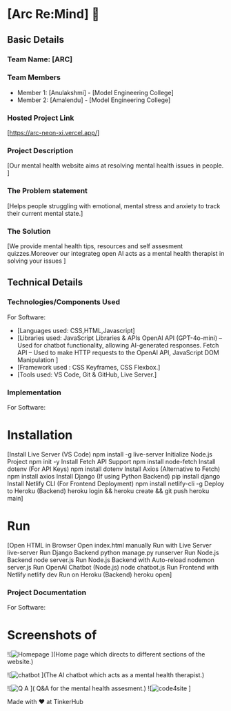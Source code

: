 # [Arc Re:Mind] 🎯


## Basic Details
### Team Name: [ARC]


### Team Members
- Member 1: [Anulakshmi] - [Model Engineering College]
- Member 2: [Amalendu] - [Model Engineering College]


### Hosted Project Link
[https://arc-neon-xi.vercel.app/]

### Project Description
[Our mental health website aims at resolving mental health issues in people. ]

### The Problem statement
[Helps people struggling with emotional, mental stress and anxiety to track their current mental state.]

### The Solution
[We provide mental health tips, resources and self assesment quizzes.Moreover our integrateg open AI acts as a mental health therapist in solving your issues ]

## Technical Details
### Technologies/Components Used
For Software:
- [Languages used: CSS,HTML,Javascript]
- [Libraries used: JavaScript Libraries & APIs
OpenAI API (GPT-4o-mini) – Used for chatbot functionality, allowing AI-generated responses.
Fetch API – Used to make HTTP requests to the OpenAI API,
JavaScript DOM Manipulation ]
- [Framework used : CSS Keyframes, CSS Flexbox.]
- [Tools used: VS Code, Git & GitHub,
Live Server.]

### Implementation
For Software:
# Installation
[Install Live Server (VS Code)	npm install -g live-server
Initialize Node.js Project	npm init -y
Install Fetch API Support	npm install node-fetch
Install dotenv (For API Keys)	npm install dotenv
Install Axios (Alternative to Fetch)	npm install axios
Install Django (If using Python Backend)	pip install django
Install Netlify CLI (For Frontend Deployment)	npm install netlify-cli -g
Deploy to Heroku (Backend)	heroku login && heroku create && git push heroku main]

# Run
[Open HTML in Browser	Open index.html manually
Run with Live Server	live-server
Run Django Backend	python manage.py runserver
Run Node.js Backend	node server.js
Run Node.js Backend with Auto-reload	nodemon server.js
Run OpenAI Chatbot (Node.js)	node chatbot.js
Run Frontend with Netlify	netlify dev
Run on Heroku (Backend)	heroku open]

### Project Documentation
For Software:

# Screenshots of 
![![Homepage](https://github.com/user-attachments/assets/79912670-1784-4927-b119-e1a574acdcf0)
](Home page which directs to different sections of the website.)


![![chatbot](https://github.com/user-attachments/assets/01a1838c-3915-43ed-8a21-d42124a69799)
](The AI chatbot which acts as a mental health therapist.)


![![Q A](https://github.com/user-attachments/assets/537cda46-ca28-46d9-b86d-51fa252ce6eb)
]( Q&A for the mental health assesment.)
![![code4site](https://github.com/user-attachments/assets/00eb75dc-f77d-4dd8-888b-09b508d7547b)
]





Made with ❤️ at TinkerHub
